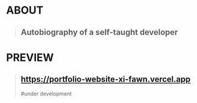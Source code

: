 # ABOUT

> ## Autobiography of a self-taught developer

# PREVIEW

> ## https://portfolio-website-xi-fawn.vercel.app
>
> #under development
